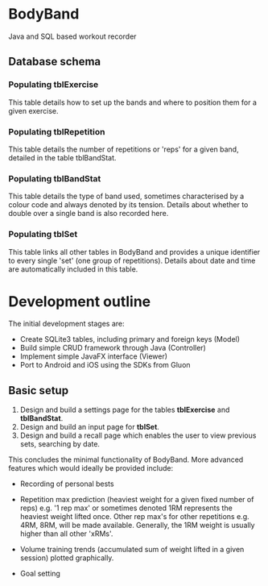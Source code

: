 # BodyBand
Java and SQL based workout recorder

## Database schema

### Populating tblExercise

This table details how to set up the bands and where to position them for a given exercise.

### Populating tblRepetition

This table details the number of repetitions or 'reps' for a given band, detailed in the table tblBandStat.

### Populating tblBandStat

This table details the type of band used, sometimes characterised by a colour code and always denoted by its tension. Details about whether to double over a single band is also recorded here.

### Populating tblSet

This table links all other tables in BodyBand and provides a unique identifier to every single 'set' (one group of repetitions). Details about date and time are automatically included in this table.

# Development outline

The initial development stages are:

+ Create SQLite3 tables, including primary and foreign keys (Model)
+ Build simple CRUD framework through Java (Controller)
+ Implement simple JavaFX interface (Viewer)
+ Port to Android and iOS using the SDKs from Gluon

## Basic setup

1. Design and build a settings page for the tables __tblExercise__ and __tblBandStat__.
2. Design and build an input page for __tblSet__.
3. Design and build a recall page which enables the user to view previous sets, searching by date.

This concludes the minimal functionality of BodyBand. More advanced features which would ideally be provided include:

- Recording of personal bests

- Repetition max prediction (heaviest weight for a given fixed number of reps) e.g. '1 rep max' or sometimes denoted 1RM represents the heaviest weight lifted once. Other rep max's for other repetitions e.g. 4RM, 8RM, will be made available. Generally, the 1RM weight is usually higher than all other 'xRMs'.

- Volume training trends (accumulated sum of weight lifted in a given session) plotted graphically.

- Goal setting
